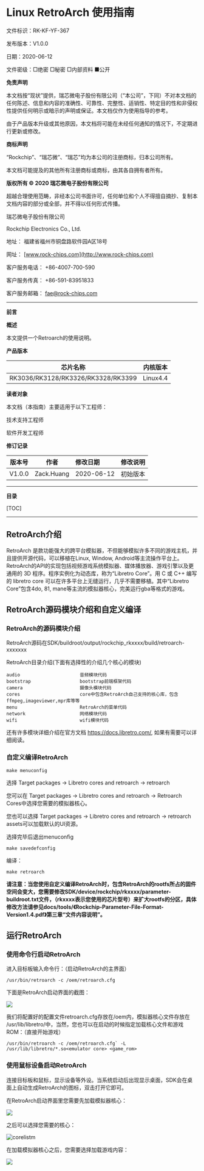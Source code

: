 # Linux RetroArch 使用指南

文件标识：RK-KF-YF-367

发布版本：V1.0.0

日期：2020-06-12

文件密级：□绝密   □秘密   □内部资料   ■公开

**免责声明**

本文档按“现状”提供，瑞芯微电子股份有限公司（“本公司”，下同）不对本文档的任何陈述、信息和内容的准确性、可靠性、完整性、适销性、特定目的性和非侵权性提供任何明示或暗示的声明或保证。本文档仅作为使用指导的参考。

由于产品版本升级或其他原因，本文档将可能在未经任何通知的情况下，不定期进行更新或修改。

**商标声明**

“Rockchip”、“瑞芯微”、“瑞芯”均为本公司的注册商标，归本公司所有。

本文档可能提及的其他所有注册商标或商标，由其各自拥有者所有。

**版权所有 © 2020 瑞芯微电子股份有限公司**

超越合理使用范畴，非经本公司书面许可，任何单位和个人不得擅自摘抄、复制本文档内容的部分或全部，并不得以任何形式传播。

瑞芯微电子股份有限公司

Rockchip Electronics Co., Ltd.

地址：     福建省福州市铜盘路软件园A区18号

网址：     [www.rock-chips.com](http://www.rock-chips.com)

客户服务电话： +86-4007-700-590

客户服务传真： +86-591-83951833

客户服务邮箱： [fae@rock-chips.com](mailto:fae@rock-chips.com)

---

**前言**

**概述**

本文提供一个Retroarch的使用说明。

**产品版本**

| **芯片名称**                       | **内核版本** |
| ---------------------------------- | ------------ |
| RK3036/RK3128/RK3326/RK3328/RK3399 | Linux4.4     |

**读者对象**

本文档（本指南）主要适用于以下工程师：

技术支持工程师

软件开发工程师

**修订记录**

| **版本号** | **作者** | **修改日期** | **修改说明** |
| ---------- | --------| :--------- | ------------ |
| V1.0.0    | Zack.Huang | 2020-06-12 | 初始版本     |

---

**目录**

[TOC]

---

## RetroArch介绍

RetroArch 是款功能强大的跨平台模拟器，不但能够模拟许多不同的游戏主机，并且提供开源代码，可以移植在Linux, Window, Android等主流操作平台上。RetroArch的API的实现包括视频游戏系统模拟器、媒体播放器、游戏引擎以及更通用的 3D 程序。程序实例化为动态库，称为“Libretro Core”。用 C 或 C++ 编写的 libretro core 可以在许多平台上无缝运行，几乎不需要移植。其中“Libretro Core”包含4do, 81, mane等主流的模拟器核心，完美运行gba等格式的游戏。

## RetroArch源码模块介绍和自定义编译

### RetroArch的源码模块介绍

RetroArch源码在SDK/buildroot/output/rockchip_rkxxxx/build/retroarch-xxxxxxx

RetroArch目录介绍(下面有选择性的介绍几个核心的模块)

```
audio                      音频模块代码
bootstrap                  bootstrap前端框架代码
camera                     摄像头模块代码
cores                      core中包含RetroArch自己支持的核心库，包含ffmpeg,imageviewer,mpr库等等
menu                       RetroArch的菜单代码
network                    网络模块代码
wifi                       wifi模块代码
```

还有许多模块详细介绍在官方文档 <https://docs.libretro.com/>, 如果有需要可以详细阅读。

### 自定义编译RetroArch

```shell
make menuconfig
```

选择 Target packages -> Libretro cores and retroarch -> retroarch

您可以在 Target packages -> Libretro cores and retroarch -> Retroarch Cores中选择您需要的模拟器核心。

您也可以选择 Target packages -> Libretro cores and retroarch -> retroarch assets可以加载默认的UI资源。

选择完毕后退出menuconfig

```shell
make savedefconfig
```

编译：

```shell
make retroarch
```

**请注意：当您使用自定义编译RetroArch时，包含RetroArch的rootfs所占的固件空间会变大，您需要修改SDK/device/rockchip/rkxxxx/parameter-buildroot.txt文件，（rkxxxx表示您使用的芯片型号）来扩大rootfs的分区，具体修改方法请参见docs/tools/《Rockchip-Parameter-File-Format-Version1.4.pdf》第三章“文件内容说明”。**

## 运行RetroArch

### 使用命令行启动RetroArch

进入目标板输入命令行：（启动RetroArch的主界面）

```shell
/usr/bin/retroarch -c /oem/retroarch.cfg
```

下面是RetroArch启动界面的截图：

![](resources\retromainmenu.png)

我们将配置好的配置文件retroarch.cfg存放在/oem内，模拟器核心文件存放在 /usr/lib/libretro/中，当然，您也可以在启动的时候指定加载核心文件和游戏ROM：（直接开始游戏）

``` shell
/usr/bin/retroarch -c /oem/retroarch.cfg` -L /usr/lib/libretro/*.so<emulator core> <game_rom>
```

### 使用鼠标设备启动RetroArch

连接目标板和鼠标，显示设备等外设。当系统启动后出现显示桌面，SDK会在桌面上自动生成RetroArch的图标，双击打开它即可。

在RetroArch启动界面里您需要先加载模拟器核心：

![](resources\core.png)

之后可以选择您需要的核心：

![corelistm](resources\corelista.png)

在加载模拟器核心之后，您需要选择加载游戏内容：

![](resources\game.png)

